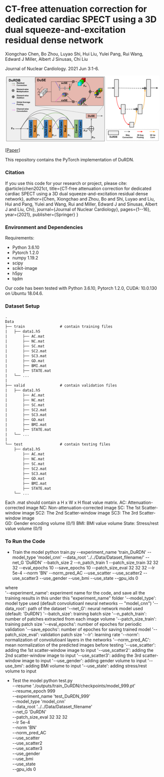 # CT-free attenuation correction for dedicated cardiac SPECT using a 3D dual squeeze-and-excitation residual dense network

Xiongchao Chen, Bo Zhou, Luyao Shi, Hui Liu, Yulei Pang, Rui Wang, Edward J Miller, Albert J Sinusas, Chi Liu

Journal of Nuclear Cardiology. 2021 Jun 3:1-6.

![image](IMAGE/DuRDB.png)

[[Paper](https://link.springer.com/content/pdf/10.1007/s12350-021-02672-0.pdf)]

This repository contains the PyTorch implementation of DuRDN.

### Citation
If you use this code for your research or project, please cite:
    @article{chen2021ct,
      title={CT-free attenuation correction for dedicated cardiac SPECT using a 3D dual squeeze-and-excitation residual dense network},
      author={Chen, Xiongchao and Zhou, Bo and Shi, Luyao and Liu, Hui and Pang, Yulei and Wang, Rui and Miller, Edward J and Sinusas, Albert J and Liu, Chi},
      journal={Journal of Nuclear Cardiology},
      pages={1--16},
      year={2021},
      publisher={Springer}
    }
 
 ### Environment and Dependencies
 Requirements:
 * Python 3.6.10
 * Pytorch 1.2.0
 * numpy 1.19.2
 * scipy
 * scikit-image
 * h5py
 * tqdm
 
 Our code has been tested with Python 3.6.10, Pytorch 1.2.0, CUDA: 10.0.130 on Ubuntu 18.04.6.
 
 ### Dataset Setup
    .
    Data
    ├── train                # contain training files
    |   ├── data1.h5
    |       ├── AC.mat  
    |       ├── NC.mat
    |       ├── SC.mat
    |       ├── SC2.mat
    |       ├── SC3.mat
    |       ├── GD.mat
    |       ├── BMI.mat
    |       ├── STATE.mat
    |   └── ...  
    |
    ├── valid                # contain validation files
    |   ├── data1.h5
    |       ├── AC.mat  
    |       ├── NC.mat
    |       ├── SC.mat
    |       ├── SC2.mat
    |       ├── SC3.mat
    |       ├── GD.mat
    |       ├── BMI.mat
    |       ├── STATE.mat
    |   └── ... 
    |
    └── test                 # contain testing files
        ├── data1.h5
            ├── AC.mat  
            ├── NC.mat
            ├── SC.mat
            ├── SC2.mat
            ├── SC3.mat
            ├── GD.mat
            ├── BMI.mat
            ├── STATE.mat
        └── ... 

Each .mat should contain a H x W x H float value matrix. 
AC: Attenuation-corrected image
NC: Non-attenuation-corrected image
SC: The 1st Scatter-window image
SC2: The 2nd Scatter-window image
SC3: The 3rd Scatter-window image   
GD: Gender encoding volume (0/1)
BMI: BMI value volume
State: Stress/rest value volume (0/1)

### To Run the Code
- Train the model
python train.py --experiment_name 'train_DuRDN' --model_type 'model_cnn' --data_root '../../Data/Dataset_filename/' --net_G 'DuRDN' --batch_size 2 --n_patch_train 1 --patch_size_train 32 32 32 --eval_epochs 10 --save_epochs 10 --patch_size_eval 32 32 32 --lr 5e-4 --norm 'BN' --norm_pred_AC --use_scatter --use_scatter2 --use_scatter3 --use_gender --use_bmi --use_state --gpu_ids 0

where \
'--experiment_name': experiment name for the code, and save all the training results in this under this "experiment_name" folder
'--model_type': model type used (default convolutioanl neural networks -- "model_cnn")
'--data_root': path of the dataset
'--net_G': neural network model used (default: 'DuRDN')
'--batch_size': training batch size
'--n_patch_train': number of patches extracted from each image volume
'--patch_size_train': training patch size
'--eval_epochs': number of epoches for periodic validation
'--save_epochs': number of epoches for saving trained model
'--patch_size_eval': validation patch size
'--lr': learning rate
'--norm': normalization of convolutioanl layers in the networks
'--norm_pred_AC': mean normalization of the predicted images before testing
'--use_scatter': adding the 1st scatter-window image to input
'--use_scatter2': adding the 2nd scatter-window image to input
'--use_scatter3': adding the 3rd scatter-window image to input
'--use_gender': adding gender volume to input
'--use_bmi': adding BMI volume to input 
'--use_state': adding stress/rest volume to input

- Test the model
python test.py \
--resume './outputs/train_DuRDN/checkpoints/model_999.pt' \
--resume_epoch 999 \
--experiment_name 'test_DuRDN_999' \
--model_type 'model_cnn' \
--data_root '../../Data/Dataset_filename' \
--net_G 'DuRDN' \
--patch_size_eval 32 32 32 \
--lr 5e-4 \
--norm 'BN' \
--norm_pred_AC \
--use_scatter \
--use_scatter2 \
--use_scatter3 \
--use_gender \
--use_bmi \
--use_state \
--gpu_ids 0




 
